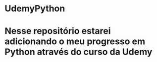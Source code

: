 # UdemyPython
<h1> Nesse repositório estarei adicionando o meu progresso em Python através do curso da Udemy<h1>

